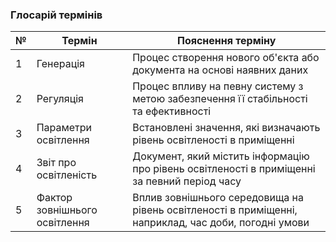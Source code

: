 ### Глосарій термінів
| № | Термін | Пояснення терміну |
| --- | --- | --- |
| 1 | Генерація | Процес створення нового об'єкта або документа на основі наявних даних |
| 2 | Регуляція | Процес впливу на певну систему з метою забезпечення її стабільності та ефективності |
| 3 | Параметри освітлення | Встановлені значення, які визначають рівень освітленості в приміщенні |
| 4 | Звіт про освітленість | Документ, який містить інформацію про рівень освітленості в приміщенні за певний період часу | 
| 5 | Фактор зовнішнього освітлення | Вплив зовнішнього середовища на рівень освітленості в приміщенні, наприклад, час доби, погодні умови |
